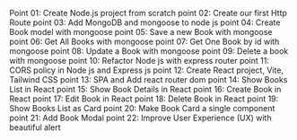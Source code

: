 

 Point 01: Create Node.js project from scratch
 point 02: Create our first Http Route
 point 03: Add MongoDB and mongoose to node js
 point 04: Create Book model with mongoose
 point 05: Save a new Book with mongoose
point 06: Get All Books with mongoose
point 07: Get One Book by id with mongoose
point 08: Update a Book with mongoose
point 09: Delete a book with mongoose
point 10: Refactor Node js with express router
point 11: CORS policy in Node js and Express js
point 12: Create React project, Vite, Tailwind CSS
point 13: SPA and Add react router dom
point 14: Show Books List in React
point 15: Show Book Details in React
point 16: Create Book in React
point 17: Edit Book in React
point 18: Delete Book in React
point 19: Show Books List as Card
point 20: Make Book Card a single component
point 21: Add Book Modal
point 22: Improve User Experience (UX) with beautiful alert
